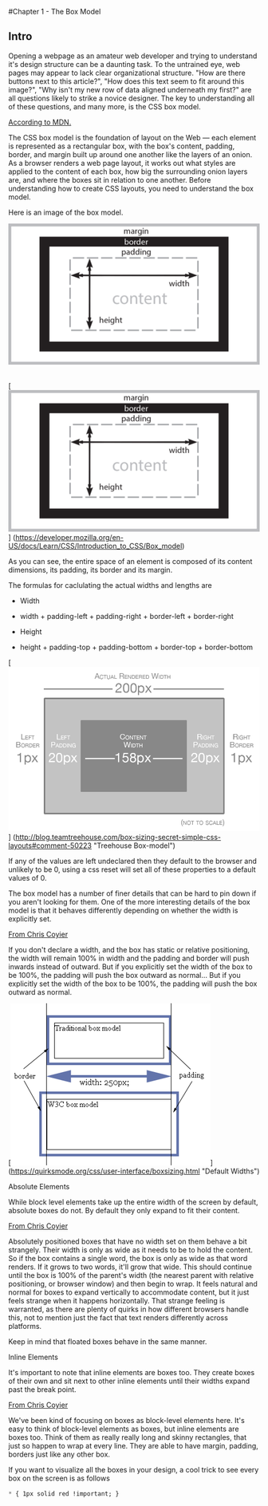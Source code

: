 #Chapter 1 - The Box Model

## Intro

Opening a webpage as an amateur web developer and trying to understand it's design structure can
be a daunting task.  To the untrained eye, web pages may appear to lack clear organizational structure.
"How are there buttons next to this article?", "How does this text seem to fit around this image?",
"Why isn't my new row of data aligned underneath my first?" are all questions likely to strike a novice
designer.  The key to understanding all of these questions, and many more, is the CSS box model.

[According to MDN.](https://developer.mozilla.org/en-US/docs/Web/CSS/box-sizing)
>
The CSS box model is the foundation of layout on the Web — each element is represented as a rectangular box, with the box's content, padding, border, and margin built up around one another like the layers of an onion. As a browser renders a web page layout, it works out what styles are applied to the content of each box, how big the surrounding onion layers are, and where the boxes sit in relation to one another. Before understanding how to create CSS layouts, you need to understand the box model.
>

Here is an image of the box model.

<div align="center">
  <a href="https://developer.mozilla.org/en-US/docs/Learn/CSS/Introduction_to_CSS/Box_model">
    <img src="https://raw.githubusercontent.com/ALMaclaine/box-model-book/master/assets/img/wlarrows.png">
  </a>
  <br>
  <br>
</div>

[![Box Model](https://raw.githubusercontent.com/ALMaclaine/box-model-book/master/assets/img/wlarrows.png)]
(https://developer.mozilla.org/en-US/docs/Learn/CSS/Introduction_to_CSS/Box_model)

As you can see, the entire space of an element is composed of its content dimensions,
its padding, its border and its margin.

The formulas for caclulating the actual widths and lengths are

- Width

 - width  + padding-left + padding-right + border-left + border-right

- Height

 - height + padding-top + padding-bottom + border-top + border-bottom

[![Box Model Dimensions](https://raw.githubusercontent.com/ALMaclaine/box-model-book/master/assets/img/box-model.png)]
(http://blog.teamtreehouse.com/box-sizing-secret-simple-css-layouts#comment-50223 "Treehouse Box-model")

If any of the values are left undeclared then they default to the browser and unlikely to be 0,
using a css reset will set all of these properties to a default values of 0.

The box model has a number of finer details that can be hard to pin down if you
aren't looking for them.  One of the more interesting details of the box model
is that it behaves differently depending on whether the width is explicitly set.

[From Chris Coyier](https://css-tricks.com/the-css-box-model/#article-header-id-1)
>
If you don't declare a width, and the box has static or relative positioning, the width will remain 100% in width and the padding and border will push inwards instead of outward. But if you explicitly set the width of the box to be 100%, the padding will push the box outward as normal... But if you explicitly set the width of the box to be 100%, the padding will push the box outward as normal.
>


[![Widths](https://raw.githubusercontent.com/ALMaclaine/box-model-book/master/assets/img/widths.gif)]
(https://quirksmode.org/css/user-interface/boxsizing.html "Default Widths")

Absolute Elements

While block level elements take up the entire width of the screen by default, absolute boxes do not. By default they only expand to fit their content.

[From Chris Coyier](https://css-tricks.com/the-css-box-model/#article-header-id-2)
>
Absolutely positioned boxes that have no width set on them behave a bit strangely. Their width is only as wide as it needs to be to hold the content. So if the box contains a single word, the box is only as wide as that word renders. If it grows to two words, it'll grow that wide. This should continue until the box is 100% of the parent's width (the nearest parent with relative positioning, or browser window) and then begin to wrap. It feels natural and normal for boxes to expand vertically to accommodate content, but it just feels strange when it happens horizontally. That strange feeling is warranted, as there are plenty of quirks in how different browsers handle this, not to mention just the fact that text renders differently across platforms.
>

Keep in mind that floated boxes behave in the same manner.



Inline Elements

It's important to note that inline elements are boxes too. They create boxes of their own
and sit next to other inline elements until their widths expand past the break point.

[From Chris Coyier](https://css-tricks.com/the-css-box-model/#article-header-id-4)
>
We've been kind of focusing on boxes as block-level elements here. It's easy to think of block-level elements as boxes, but inline elements are boxes too. Think of them as really really long and skinny rectangles, that just so happen to wrap at every line. They are able to have margin, padding, borders just like any other box.
>

If you want to visualize all the boxes in your design, a cool trick to see every box on the screen is as follows

```css
* { 1px solid red !important; }
```
